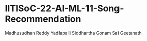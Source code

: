 # IITISoC-22-AI-ML-11-Song-Recommendation
Madhusudhan Reddy
Yadlapalli Siddhartha
Gonam Sai Geetanath
